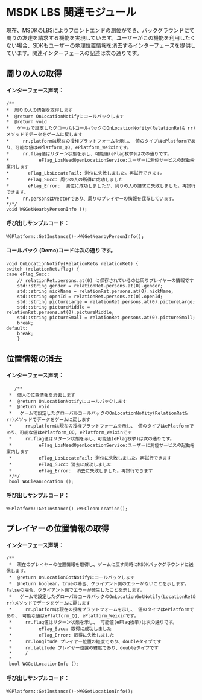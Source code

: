 ﻿MSDK LBS 関連モジュール
=======
現在、MSDKのLBSによりフロントエンドの測位ができ、バックグラウンドにて周りの友達を請求する機能を実現しています。ユーザーがこの機能を利用したくない場合、SDKもユーザーの地理位置情報を消去するインターフェースを提供しています。関連インターフェースの記述は次の通りです。

周りの人の取得
---
#### インターフェース声明：

    /**
    *  周りの人の情報を取得します
    *  @return OnLocationNotifyにコールバックします
    *  @return void
    *   ゲームで設定したグローバルコールバックのOnLocationNofity(RelationRet& rr)メソッドでデータをゲームに戻します
    *     rr.platformは現在の授権プラットフォームを示し、 値のタイプはePlatformであり、可能な値はePlatform_QQ, ePlatform_Weixinです。
    *     rr.flag値はリターン状態を示し、可能値(eFlag枚挙)は次の通りです。
    * 			eFlag_LbsNeedOpenLocationService:ユーザーに測位サービスの起動を案内します
    *  		eFlag_LbsLocateFail: 測位に失敗しました。再試行できます。
    *  		eFlag_Succ: 周りの人の所得に成功しました
    *  		eFlag_Error:  測位に成功しましたが、周りの人の請求に失敗しました。再試行できます。
    *     rr.personsはVectorであり、周りのプレイヤーの情報を保存しています。
    */*/
    void WGGetNearbyPersonInfo ();
   
#### 呼び出しサンプルコード：

	WGPlatform::GetInstance()->WGGetNearbyPersonInfo();

#### コールバック (Demo)コードは次の通りです。

    void OnLocationNotify(RelationRet& relationRet) {
    switch (relationRet.flag) {
    case eFlag_Succ:
        // relationRet.persons.at(0) に保存されているのは周りプレイヤーの情報です
		std::string gender = relationRet.persons.at(0).gender;
		std::string nickName = relationRet.persons.at(0).nickName;
		std::string openId = relationRet.persons.at(0).openId;
		std::string pictureLarge = relationRet.persons.at(0).pictureLarge;
		std::string pictureMiddle = relationRet.persons.at(0).pictureMiddle;
		std::string pictureSmall = relationRet.persons.at(0).pictureSmall;
        break;
    default:
        break;
    	}
	
	
位置情報の消去
---

#### インターフェース声明：

       /**
     *  個人の位置情報を消去します
     *  @return OnLocationNotifyにコールバックします
     *  @return void
     *   ゲームで設定したグローバルコールバックのOnLocationNofity(RelationRet& rr)メソッドでデータをゲームに戻します
     *     rr.platformは現在の授権プラットフォームを示し、 値のタイプはePlatformであり、可能な値はePlatform_QQ, ePlatform_Weixinです
     *     rr.flag値はリターン状態を示し、可能値(eFlag枚挙)は次の通りです。
     * 			eFlag_LbsNeedOpenLocationService:ユーザーに測位サービスの起動を案内します
     *  		eFlag_LbsLocateFail: 測位に失敗しました。再試行できます
     *  		eFlag_Succ: 消去に成功しました
     *  		eFlag_Error:  消去に失敗しました。再試行できます
     */*/
     bool WGCleanLocation ();
     
#### 呼び出しサンプルコード：

	WGPlatform::GetInstance()->WGCleanLocation();
	
	
プレイヤーの位置情報の取得
---

#### インターフェース声明：

    /**
     *  現在のプレイヤーの位置情報を取得し、ゲームに戻す同時にMSDKバックグラウンドに送信します。
     *  @return OnLocationGotNotifyにコールバックします
     *  @return boolean，trueの場合、クライアント側のエラーがないことを示します。Falseの場合、クライアント側でエラーが発生したことを示します。
	 *   ゲームで設定したグローバルコールバックのOnLocationGotNotify(LocationRet& rr)メソッドでデータをゲームに戻します
	 *     rr.platformは現在の授権プラットフォームを示し、 値のタイプはePlatformであり、 可能な値はePlatform_QQ, ePlatform_Weixinです。
	 *     rr.flag値はリターン状態を示し、 可能値(eFlag枚挙)は次の通りです。
	 *  		eFlag_Succ: 取得に成功しました
	 *  		eFlag_Error: 取得に失敗しました
	 *     rr.longitude プレイヤー位置の経度であり、doubleタイプです
	 *     rr.latitude プレイヤー位置の緯度であり、doubleタイプです
	 *     /
	 *     
     bool WGGetLocationInfo ();
     
#### 呼び出しサンプルコード：

	WGPlatform::GetInstance()->WGGetLocationInfo();

